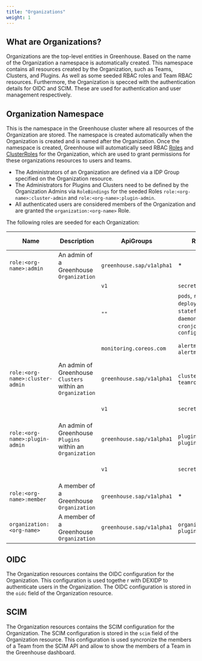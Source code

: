 ```yaml
---
title: "Organizations"
weight: 1
---
```


## What are Organizations?

Organizations are the top-level entities in Greenhouse. Based on the name of the Organization a namespace is automatically created. This namespace contains all resources created by the  Organization, such as Teams, Clusters, and Plugins. As well as some seeded RBAC roles and Team RBAC resources.
Furthermore, the Organization is specced with the authentication details for OIDC and SCIM. These are used for authentication and user management respectively.

## Organization Namespace

This is the namespace in the Greenhouse cluster where all resources of the Organization are stored. The namespace is created automatically when the Organization is created and is named after the Organization.
Once the namespace is created, Greenhouse will automatically seed RBAC [Roles](./../../../pkg/rbac/role.go) and [ClusterRoles](./../../../pkg/rbac/clusterrole.go) for the Organization, which are used to grant permissions for these organizations resources to users and teams.

- The Administrators of an Organization are defined via a IDP Group specified on the Organization resource.
- The Administrators for Plugins and Clusters need to be defined by the Organization Admins via `RoleBindings` for the seeded Roles `role:<org-name>:cluster-admin` and `role:<org-name>:plugin-admin`.
- All authenticated users are considered members of the Organization and are granted the `organization:<org-name>` Role.

The following roles are seeded for each Organization:

| Name                            | Description                                                | ApiGroups                 | Resources                                                                                            | Verbs                       | Cluster scoped |
| ------------------------------- | ---------------------------------------------------------- | ------------------------- | ---------------------------------------------------------------------------------------------------- | --------------------------- | ---- |
| `role:<org-name>:admin`         | An admin of a Greenhouse `Organization`                    | `greenhouse.sap/v1alpha1` | \*                                                                                                   | \*                          | - |
|                                 |                                                            | `v1`                      | `secrets`                                                                                            | \*                          | - |
|                                 |                                                            | `""`                      | `pods`, `replicasets`, `deployments`, `statefulsets`, `daemonsets`, `cronjobs`, `jobs`, `configmaps` | `get`, `list`, `watch`      | - |
|                                 |                                                            | `monitoring.coreos.com`   | `alertmanagers`, `alertmanagerconfigs`                                                               | `get`, `list`, `watch`      | - |
| `role:<org-name>:cluster-admin` | An admin of Greenhouse `Clusters` within an `Organization` | `greenhouse.sap/v1alpha1` | `clusters`, `teamrolebindings`                                                                       | \*                          | - |
|                                 |                                                            | `v1`                      | `secrets`                                                                                            | `create`, `update`, `patch` | - |
| `role:<org-name>:plugin-admin`  | An admin of Greenhouse `Plugins` within an `Organization`  | `greenhouse.sap/v1alpha1` | `plugins`, `pluginpresets`                                                                           | \*                          | - |
|                                 |                                                            | `v1`                      | `secrets`                                                                                            | `create`, `update`, `patch` | - |
| `role:<org-name>:member`        | A member of a Greenhouse `Organization`                    | `greenhouse.sap/v1alpha1` | \*                                                                                                   | `get`, `list`, `watch`      | - |
| `organization:<org-name>`       | A member of a Greenhouse `Organization`                    | `greenhouse.sap/v1alpha1` | `organizations`, `plugindefinitions`                                                                 | `get`, `list`, `watch`      | x |

## OIDC

The Organization resources contains the OIDC configuration for the Organization. This configuration is used togethe r with DEXIDP to authenticate users in the Organization. The OIDC configuration is stored in the `oidc` field of the Organization resource.

## SCIM

The Organization resources contains the SCIM configuration for the Organization. The SCIM configuration is stored in the `scim` field of the Organization resource. This configuration is used syncronize the members of a Team from the SCIM API and allow to show the members of a Team in the Greenhouse dashboard.
